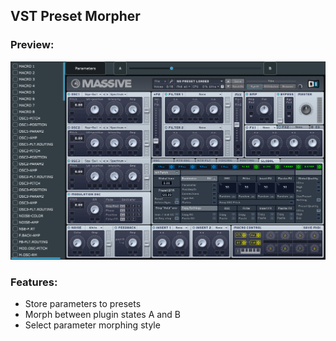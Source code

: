 ## VST Preset Morpher

### Preview:

<img width="900px" src="preview/Preview1.jpg" />

### Features:

- Store parameters to presets
- Morph between plugin states A and B
- Select parameter morphing style

